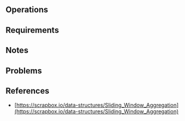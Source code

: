## Operations

## Requirements

## Notes

## Problems

## References

- [https://scrapbox.io/data-structures/Sliding_Window_Aggregation](https://scrapbox.io/data-structures/Sliding_Window_Aggregation)

